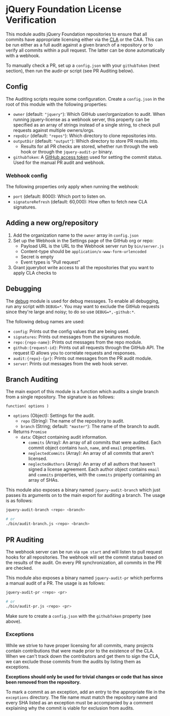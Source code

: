 # jQuery Foundation License Verification

This module audits jQuery Foundation repositories to ensure that all commits have appropriate licensing either via the [CLA](http://contribute.jquery.org/CLA/) or the CAA. This can be run either as a full audit against a given branch of a repository or to verify all commits within a pull request. The latter can be done automatically with a webhook.

To manually check a PR, set up a `config.json` with your `githubToken` (next section), then run the audir-pr script (see PR Auditing below).



## Config

The Auditing scripts require some configuration. Create a `config.json` in the root of this module with the following properties:

* `owner` (default: `"jquery"`): Which GitHub user/organization to audit.
  When running jquery-license as a webhook server, this property can be specified as an array
  of strings instead of a single string, to check pull requests against multiple owners/orgs.
* `repoDir` (default: `"repos"`): Which directory to clone repositories into.
* `outputDir` (default: `"output"`): Which directory to store PR results into.
  * Results for all PR checks are stored, whether run through the web hook or through the `jquery-audit-pr` binary.
* `githubToken`: A [GitHub access token](https://help.github.com/articles/creating-an-access-token-for-command-line-use/) used for setting the commit status. Used for the manual PR audit and webhook.

### Webhook config

The following properties only apply when running the webhook:

* `port` (default: 8000): Which port to listen on.
* `signatureRefresh` (default: 60,000): How often to fetch new CLA signatures.



## Adding a new org/repository

1. Add the organization name to the `owner` array in `config.json`
2. Set up the Webhook in the Settings page of the GitHub org or repo:
   * Payload URL is the URL to the Webhook server run by `bin/server.js`
   * Content-type should be `application/x-www-form-urlencoded`
   * Secret is empty
   * Event types is “Pull request”
3. Grant jquerybot write access to all the repositories that you want to apply CLA checks to



## Debugging

The [debug](https://www.npmjs.org/package/debug) module is used for debug messages. To enable all debugging, run any script with `DEBUG=*`. You may want to exclude the GitHub requests since they're large and noisy; to do so use `DEBUG=*,-github:*`.

The following debug names are used:

* `config`: Prints out the config values that are being used.
* `signatures`: Prints out messages from the signatures module.
* `repo:{repo-name}`: Prints out messages from the repo module.
* `github:{request-id}`: Prints out all requests through the GitHub API. The request ID allows you to correlate requests and responses.
* `audit:{repo}-{pr}`: Prints out messages from the PR audit module.
* `server`: Prints out messages from the web hook server.



## Branch Auditing

The main export of this module is a function which audits a single branch from a single repository. The signature is as follows:

`function( options )`
* `options` (Object): Settings for the audit.
  * `repo` (String): The name of the repository to audit.
  * `branch` (String; default: `"master"`): The name of the branch to audit.
* Returns `Promise`
  * `data`: Object containing audit information.
    * `commits` (Array): An array of all commits that were audited. Each commit object contains `hash`, `name`, and `email` properties.
    * `neglectedCommits` (Array): An array of all commits that aren't licensed.
    * `neglectedAuthors` (Array): An array of all authors that haven't signed a license agreement. Each author object contains `email` and `commits` properties, with the `commits` property containing an array of SHAs.

This module also exposes a binary named `jquery-audit-branch` which just passes its arguments on to the main export for auditing a branch. The usage is as follows:

```sh
jquery-audit-branch <repo> <branch>

# or
./bin/audit-branch.js <repo> <branch>
```



## PR Auditing

The webhook server can be run via `npm start` and will listen to pull request hooks for all repositories. The webhook will set the commit status based on the results of the audit. On every PR synchronization, all commits in the PR are checked.

This module also exposes a binary named `jquery-audit-pr` which performs a manual audit of a PR. The usage is as follows:

```sh
jquery-audit-pr <repo> <pr>

# or
./bin/audit-pr.js <repo> <pr>
```

Make sure to create a `config.json` with the `githubToken` property (see above).



### Exceptions

While we strive to have proper licensing for all commits, many projects contain contributions that were made prior to the existence of the CLA. When we can't track down the contributors and get them to sign the CLA, we can exclude those commits from the audits by listing them as exceptions.

**Exceptions should only be used for trivial changes or code that has since been removed from the repository.**

To mark a commit as an exception, add an entry to the appropriate file in the `exceptions` directory. The file name must match the repository name and every SHA listed as an exception must be accompanied by a comment explaining why the commit is viable for exclusion from audits.
